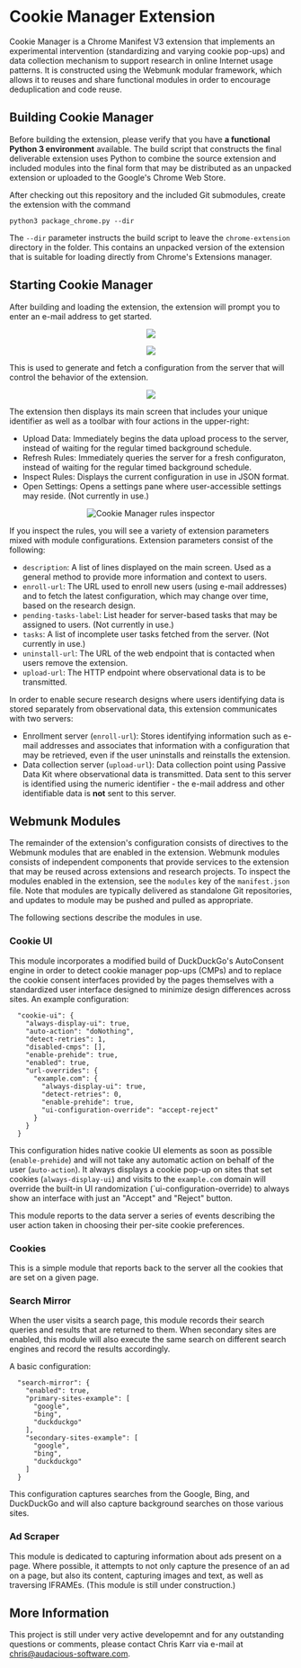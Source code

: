 # Cookie Manager Extension

Cookie Manager is a Chrome Manifest V3 extension that implements an experimental intervention (standardizing and varying cookie pop-ups) and data collection mechanism to support research in online Internet usage patterns. It is constructed using the Webmunk modular framework, which allows it to reuses and share functional modules in order to encourage deduplication and code reuse.

## Building Cookie Manager

Before building the extension, please verify that you have **a functional Python 3 environment** available. The build script that constructs the final deliverable extension uses Python to combine the source extension and included modules into the final form that may be distributed as an unpacked extension or uploaded to the Google's Chrome Web Store.

After checking out this repository and the included Git submodules, create the extension with the command
```
python3 package_chrome.py --dir
```
The `--dir` parameter instructs the build script to leave the `chrome-extension` directory in the folder. This contains an unpacked version of the extension that is suitable for loading directly from Chrome's Extensions manager.

## Starting Cookie Manager

After building and loading the extension, the extension will prompt you to enter an e-mail address to get started. 

<p align="center" width="100%">
    <img src="https://github.com/Webmunk-Project/Cookie-Manager-Extension/blob/main/documentation/images/setup_email.png?raw=true">
</p>

<p align="center" width="100%">
    <img src="https://github.com/Webmunk-Project/Cookie-Manager-Extension/blob/main/documentation/images/setup_successful.png?raw=true">
</p>

This is used to generate and fetch a configuration from the server that will control the behavior of the extension. 

<p align="center" width="100%">
    <img src="https://github.com/Webmunk-Project/Cookie-Manager-Extension/blob/main/documentation/images/extension_main.png?raw=true">
</p>

The extension then displays its main screen that includes your unique identifier as well as a toolbar with four actions in the upper-right:

* Upload Data: Immediately begins the data upload process to the server, instead of waiting for the regular timed background schedule.
* Refresh Rules: Immediately queries the server for a fresh configuraton, instead of waiting for the regular timed background schedule.
* Inspect Rules: Displays the current configuration in use in JSON format.
* Open Settings: Opens a settings pane where user-accessible settings may reside. (Not currently in use.)

<p align="center" width="100%">
    <img src="https://github.com/Webmunk-Project/Cookie-Manager-Extension/blob/main/documentation/images/extension_rules.png?raw=true" alt="Cookie Manager rules inspector">
</p>

If you inspect the rules, you will see a variety of extension parameters mixed with module configurations. Extension parameters consist of the following:

* `description`: A list of lines displayed on the main screen. Used as a general method to provide more information and context to users.
* `enroll-url`: The URL used to enroll new users (using e-mail addresses) and to fetch the latest configuration, which may change over time, based on the research design.
* `pending-tasks-label`: List header for server-based tasks that may be assigned to users. (Not currently in use.)
* `tasks`: A list of incomplete user tasks fetched from the server. (Not currently in use.)
* `uninstall-url`: The URL of the web endpoint that is contacted when users remove the extension.
* `upload-url`: The HTTP endpoint where observational data is to be transmitted.

In order to enable secure research designs where users identifying data is stored separately from observational data, this extension communicates with two servers:

* Enrollment server (`enroll-url`): Stores identifying information such as e-mail addresses and associates that information with a configuration that may be retrieved, even if the user uninstalls and reinstalls the extension.
* Data collection server (`upload-url`): Data collection point using Passive Data Kit where observational data is transmitted. Data sent to this server is identified using the numeric identifier - the e-mail address and other identifiable data is **not** sent to this server.

## Webmunk Modules

The remainder of the extension's configuration consists of directives to the Webmunk modules that are enabled in the extension. Webmunk modules consists of independent components that provide services to the extension that may be reused across extensions and research projects. To inspect the modules enabled in the extension, see the `modules` key of the `manifest.json` file. Note that modules are typically delivered as standalone Git repositories, and updates to module may be pushed and pulled as appropriate.

The following sections describe the modules in use.

### Cookie UI

This module incorporates a modified build of DuckDuckGo's AutoConsent engine in order to detect cookie manager pop-ups (CMPs) and to replace the cookie consent interfaces provided by the pages themselves with a standardized user interface designed to minimize design differences across sites. An example configuration:
```
  "cookie-ui": {
    "always-display-ui": true,
    "auto-action": "doNothing",
    "detect-retries": 1,
    "disabled-cmps": [],
    "enable-prehide": true,
    "enabled": true,
    "url-overrides": {
      "example.com": {
        "always-display-ui": true,
        "detect-retries": 0,
        "enable-prehide": true,
        "ui-configuration-override": "accept-reject"
      }
    }
  }
```
This configuration hides native cookie UI elements as soon as possible (`enable-prehide`) and will not take any automatic action on behalf of the user (`auto-action`). It always displays a cookie pop-up on sites that set cookies (`always-display-ui`) and visits to the `example.com` domain will override the built-in UI randomization (`ui-configuration-override) to always show an interface with just an "Accept" and "Reject" button.

This module reports to the data server a series of events describing the user action taken in choosing their per-site cookie preferences.

### Cookies

This is a simple module that reports back to the server all the cookies that are set on a given page.

### Search Mirror

When the user visits a search page, this module records their search queries and results that are returned to them. When secondary sites are enabled, this module will also execute the same search on different search engines and record the results accordingly.

A basic configuration:
```
  "search-mirror": {
    "enabled": true,
    "primary-sites-example": [
      "google",
      "bing",
      "duckduckgo"
    ],
    "secondary-sites-example": [
      "google",
      "bing",
      "duckduckgo"
    ]
  }
```

This configuration captures searches from the Google, Bing, and DuckDuckGo and will also capture background searches on those various sites.

### Ad Scraper

This module is dedicated to capturing information about ads present on a page. Where possible, it attempts to not only capture the presence of an ad on a page, but also its content, capturing images and text, as well as traversing IFRAMEs. (This module is still under construction.)

## More Information

This project is still under very active developemnt and for any outstanding questions or comments, please contact Chris Karr via e-mail at [chris@audacious-software.com](mailto:chris@audacious-software.com).
